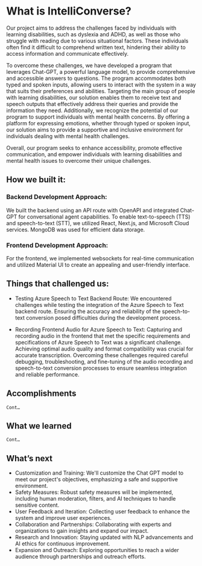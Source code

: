 # What is IntelliConverse?
Our project aims to address the challenges faced by individuals with learning disabilities, such as dyslexia and ADHD, as well as those who struggle with reading due to various situational factors. These individuals often find it difficult to comprehend written text, hindering their ability to access information and communicate effectively.

To overcome these challenges, we have developed a program that leverages Chat-GPT, a powerful language model, to provide comprehensive and accessible answers to questions. The program accommodates both typed and spoken inputs, allowing users to interact with the system in a way that suits their preferences and abilities.
Targeting the main group of people with learning disabilities, our solution enables them to receive text and speech outputs that effectively address their queries and provide the information they need. Additionally, we recognize the potential of our program to support individuals with mental health concerns. By offering a platform for expressing emotions, whether through typed or spoken input, our solution aims to provide a supportive and inclusive environment for individuals dealing with mental health challenges.

Overall, our program seeks to enhance accessibility, promote effective communication, and empower individuals with learning disabilities and mental health issues to overcome their unique challenges.

## How we built it:
### Backend Development Approach:
We built the backend using an API route with OpenAPI and integrated Chat-GPT for conversational agent capabilities. To enable text-to-speech (TTS) and speech-to-text (STT), we utilized React, Next.js, and Microsoft Cloud services. MongoDB was used for efficient data storage.
### Frontend Development Approach:
For the frontend, we implemented websockets for real-time communication and utilized Material UI to create an appealing and user-friendly interface.

## Things that challenged us:
-	Testing Azure Speech to Text Backend Route: We encountered challenges while testing the integration of the Azure Speech to Text backend route. Ensuring the accuracy and reliability of the speech-to-text conversion posed difficulties during the development process.

-	Recording Frontend Audio for Azure Speech to Text: Capturing and recording audio in the frontend that met the specific requirements and specifications of Azure Speech to Text was a significant challenge. Achieving optimal audio quality and format compatibility was crucial for accurate transcription.
Overcoming these challenges required careful debugging, troubleshooting, and fine-tuning of the audio recording and speech-to-text conversion processes to ensure seamless integration and reliable performance.

## Accomplishments
	Cont…
## What we learned
	Cont…
## What’s next
- Customization and Training: We'll customize the Chat GPT model to meet our project's objectives, emphasizing a safe and supportive environment.
- Safety Measures: Robust safety measures will be implemented, including human moderation, filters, and AI techniques to handle sensitive content.
- User Feedback and Iteration: Collecting user feedback to enhance the system and improve user experiences.
- Collaboration and Partnerships: Collaborating with experts and organizations to gain insights and expand our impact.
- Research and Innovation: Staying updated with NLP advancements and AI ethics for continuous improvement.
- Expansion and Outreach: Exploring opportunities to reach a wider audience through partnerships and outreach efforts.
